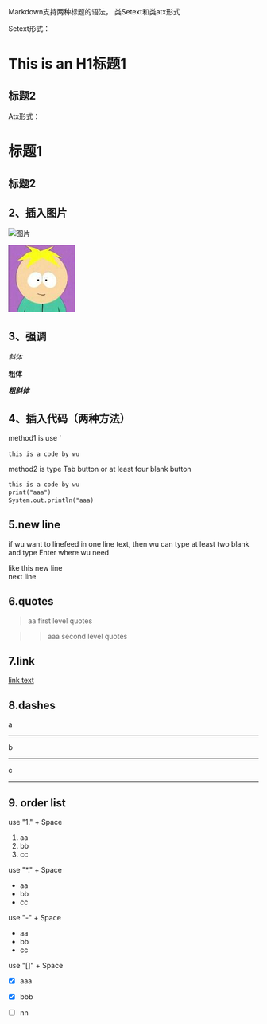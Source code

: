 Markdown支持两种标题的语法，
类Setext和类atx形式

Setext形式：

This is an H1标题1
================
标题2
--------
Atx形式：

# 标题1

## 标题2

## 2、插入图片
![图片](https://avatars1.githubusercontent.com/u/22466282?v=3&s=460)

![黄油](static/test.jpeg)
## 3、强调

*斜体*

**粗体**

***粗斜体***

## 4、插入代码（两种方法）

method1 is use `

`this is a code by wu`

method2 is type Tab button or at least four blank button

    this is a code by wu
    print("aaa")
    System.out.println("aaa)


## 5.new line
if wu want to linefeed in one line text, then wu can type at least two blank and type Enter where wu need

like this new line  
next line

## 6.quotes
>aa first level quotes

>>aaa second level quotes

## 7.link

[link text](http://github.com)

## 8.dashes

a
***
b

---

c

---

## 9. order list
use "1." + Space
1. aa
2. bb
3. cc

use "*." + Space

* aa
* bb
* cc

use "-" + Space

- aa
- bb
- cc

use "[]" + Space

- [x] aaa
- [x] bbb
- [ ] nn






